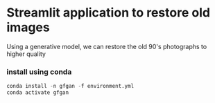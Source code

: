 # Streamlit application to restore old images
Using a generative model, we can restore the old 90's photographs to higher quality

### install using conda
```python
conda install -n gfgan -f environment.yml
conda activate gfgan
```
